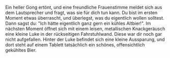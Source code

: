 Ein heller Gong ertönt, und eine freundliche Frauenstimme meldet sich aus dem Lautsprecher und fragt, was sie für dich tun kann. Du bist im ersten Moment etwas überrascht, und überlegst, was du eigentlich wollen solltest. Dann sagst du: "Ich hätte eigentlich ganz gern ein kühles Altbier!".
Im nächsten Moment öffnet sich mit einem leisen, metallischen Knackgeräusch eine kleine Luke in der rückseitigen Fahrstuhlwand. Diese war dir noch gar nicht aufgefallen. Hinter der Luke befindet sich eine kleine Aussparung, und dort steht auf einem Tablett tatsächlich ein schönes, offensichtlich gekühltes Bier.